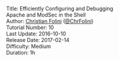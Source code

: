 Title: Efficiently Configuring and Debugging<br/>Apache and ModSec in the Shell  
Author: <a href="mailto:christian.folini@netnea.com">Christian Folini</a> (<a href="https://twitter.com/ChrFolini">@ChrFolini</a>)  
Tutorial Number: 10  
Last Update: 2016-10-10  
Release Date: 2017-02-14  
Difficulty: Medium  
Duration: 1h  
